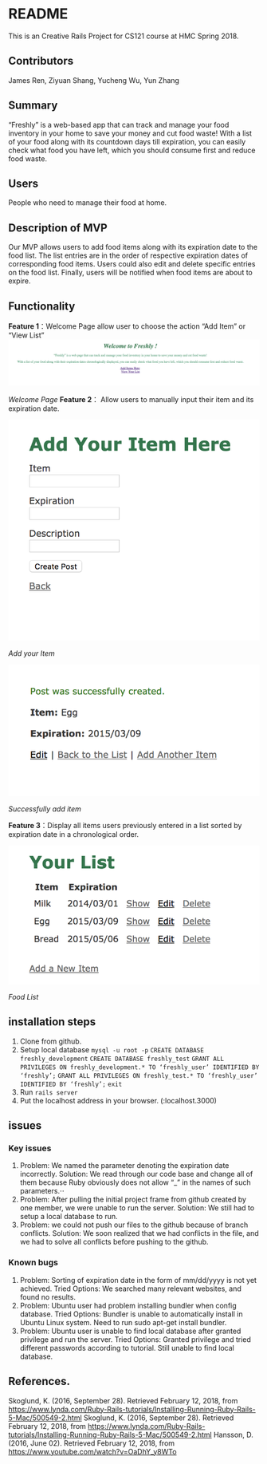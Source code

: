 # README

This is an Creative Rails Project for CS121 course at HMC Spring 2018.

## Contributors
James Ren, Ziyuan Shang, Yucheng Wu, Yun Zhang

## Summary
“Freshly” is a web-based app that can track and manage your food inventory in your home to save your money and cut food waste! With a list of your food along with its countdown days till expiration, you can easily check what food you have left, which you should consume first and reduce food waste. 

## Users
People who need to manage their food at home.

## Description of MVP
Our MVP allows users to add food items along with its expiration date to the food list. The list entries are in the order of respective expiration dates of corresponding food items. Users could also edit and delete specific entries on the food list. Finally, users will be notified when food items are about to expire.

## Functionality
**Feature 1**：Welcome Page allow user to choose the action “Add Item” or “View List”
![](images/welcomeInterface.png) 

*Welcome Page*
**Feature 2**： Allow users to manually input their item and its expiration date.

![](images/addItemHere.png)

*Add your Item*

![](images/itemAdded.png) 

*Successfully add item*

**Feature 3**：Display all items users previously entered in a list sorted by expiration date in a chronological order.

![alt text](images/sortedList.png)

*Food List*

## installation steps 
1. Clone from github.
2. Setup local database 
`mysql -u root -p`
`CREATE DATABASE freshly_development`
`CREATE DATABASE freshly_test`
`GRANT ALL PRIVILEGES ON freshly_development.* TO ‘freshly_user’ IDENTIFIED BY ‘freshly’;`
`GRANT ALL PRIVILEGES ON freshly_test.* TO ‘freshly_user’ IDENTIFIED BY ‘freshly’;`
`exit`
3. Run `rails server`
4. Put the localhost address in your browser. (:localhost.3000)

## issues 
### Key issues
1. Problem: We named the parameter denoting the expiration date incorrectly. 
Solution: We read through our code base and change all of them because Ruby obviously does not allow “_” in the names of such parameters.⋅⋅
2. Problem: After pulling the initial project frame from github created by one member, we were unable to run the server. 
Solution: We still had to setup a local database to run. 
3. Problem: we could not push our files to the github because of branch conflicts. 
Solution: We soon realized that we had conflicts in the file, and we had to solve all conflicts before pushing to the github.

### Known bugs
1. Problem: Sorting of expiration date in the form of mm/dd/yyyy is not yet achieved.
Tried Options:  We searched many relevant websites, and found no results.
2. Problem: Ubuntu user had problem installing bundler when config database. 
Tried Options: Bundler is unable to automatically install in Ubuntu Linux system. Need to run sudo apt-get install bundler.
3. Problem: Ubuntu user is unable to find local database after granted privilege and run the server.
Tried Options: Granted privilege and tried different passwords according to tutorial. Still unable to find local database.

## References. 
Skoglund, K. (2016, September 28). Retrieved February 12, 2018, from https://www.lynda.com/Ruby-Rails-tutorials/Installing-Running-Ruby-Rails-5-Mac/500549-2.html
Skoglund, K. (2016, September 28). Retrieved February 12, 2018, from https://www.lynda.com/Ruby-Rails-tutorials/Installing-Running-Ruby-Rails-5-Mac/500549-2.html
Hansson, D. (2016, June 02). Retrieved February 12, 2018, from https://www.youtube.com/watch?v=OaDhY_y8WTo

